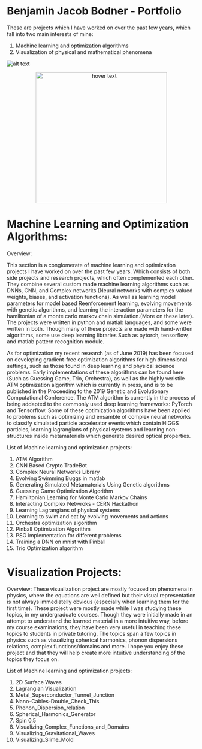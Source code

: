 # Benjamin Jacob Bodner - Portfolio

These are projects which I have worked on over the past few years, which fall into two main interests of mine:
1. Machine learning and optimization algorithms
2. Visualization of physical and mathematical phenomena


![alt text](https://github.com/BjBodner/Portfolio/blob/master/Machine_Learning_and_Optimization_Projects/Images/BBOB_20D.JPG)

<p align="center">
  <img src=https://github.com/BjBodner/Portfolio/blob/master/Machine_Learning_and_Optimization_Projects/Images/BBOB_20D.JPG width="350" title="hover text">
</p>

# Machine Learning and Optimization Algorithms:

Overview:

This section is a conglomerate of machine learning and optimization projects I have worked on over the past few years. 
Which consists of both side projects and research projects, which often complemented each other. 
They combine several custom made machine learning algorithms such as  DNNs, CNN, and Complex networks (Neural networks
with complex valued weights, biases, and activation functions). As well as learning model parameters
for model based Reenforcement learning, evolving movements with genetic algorithms, and learning
the interaction parameters for the hamiltonian of a monte carlo markov chain simulation.(More on these later). 
The projects were written in python and matlab languages, and some were written in both.
Though many of these projects are made with hand-written algorithms, some use deep learning libraries
Such as pytorch, tensorflow, and matlab pattern recognition module.

As for optimization my recent research (as of June 2019) has been focused on developing gradient-free optimization
algorithms for high dimensional settings, such as those found in deep learning and physical science problems.
Early implementations of these algorithms can be found here (Such as Guessing Game, Trio, Orchestra), 
as well as the highly veristile ATM optimization algorithm which is currently in press, and is to be published in 
the Proceeding to the 2019 Genetic and Evolutionary Computational Conference. The ATM algorithm is currently
in the process of being addapted to the commonly used deep learning frameworks: PyTorch and Tensorflow.
Some of these optimization algorithms have been applied to problems such as optimizing and ensamble
of complex neural networks to classify simulated particle accelerator events which contain HIGGS particles, 
learning lagrangians of physical systems and 
learning non-structures inside metamaterials which generate desired optical properties.


List of Machine learning and optimization projects:
1. ATM Algorithm
2. CNN Based Crypto TradeBot
3. Complex Neural Networks Library
4. Evolving Swimming Buggs in matlab
5. Generating Simulated Metamaterials Using Genetic algorithms
6. Guessing Game Optimization Algorithm
7. Hamiltonian Learning for Monte Carlo Markov Chains
8. Interacting Complex Netwroks - CERN Hackathon
9. Learning Lagrangians of physical systems
10. Learning to swim and eat by evolving movements and actions
11. Orchestra optimization algorithm
12. Pinball Optimization Algorithm
13. PSO implementation for different problems
14. Training a DNN on mnist with Pinball
15. Trio Optimization algorithm



# Visualization Projects:

Overview:
These visualization project are mostly focused on phenomena in physics, where the equations are well defined but their visual representation is not always immediatelly obvious (especially when learning them for the first time). These project were mostly made while I was studying these topics, in my undergraduate courses. Though they were initially made in an attempt to understand the learned material in a more intuitive way, before my course examinations, they have been very useful in teaching these topics to students in private tutoring. The topics span a few topics in physics such as visualizing spherical harmonics, phonon dispersions relations, complex functions/domains and more. I hope you enjoy these project and that they will help create more intuitive understanding of the topics they focus on.


List of Machine learning and optimization projects:
1. 2D Surface Waves
2. Lagrangian Visualization
3. Metal_Superconductor_Tunnel_Junction
4. Nano-Cables-Double_Check_This
5. Phonon_Dispersion_relation
6. Spherical_Harmonics_Generator
7. Spin 0.5
8. Visualizing_Complex_Functions_and_Domains
9. Visualizing_Gravitational_Waves
10. Visualizing_Slime_Mold
